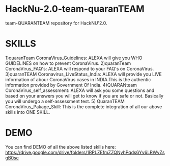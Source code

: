 # HackNu-2.0-team-quaranTEAM
team-QUARANTEAM repository for HackNU'2.0.
# SKILLS
1)quaranTeam CoronaVirus_Guidelines: ALEXA will give you WHO GUIDELINES on how to prevent CoronaVirus.
2)quaranTeam CoronaVirus_FAQ's: ALEXA will respond to your FAQ's on CoronaVirus.
3)quaranTEAM Coronavirus_LiveStatus_India: ALEXA will provide you LIVE information of abour CoronaVirus cases in INDIA.This is the authentic information provided by Government Of India.
4)QUARANteam CoronaVirus_self_assessment: ALEXA will ask you some questions and based on your answers you will get to know if you are safe or not. Basically you will undergo a self-assessment test.
5) QuaranTEAM CoronaVirus_Pakage_Skill: This is the complete integration of all our above skills into ONE SKILL.
# DEMO
You can find DEMO of all the above listed skills here: https://drive.google.com/drive/folders/1RPLZEfmZZQNyhPqds6Yv6LRWvZsgB0sc
